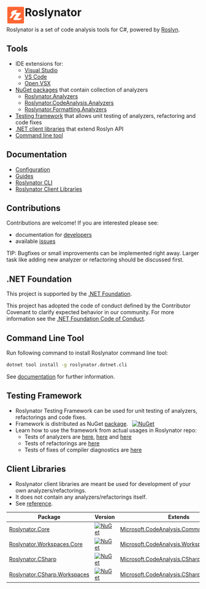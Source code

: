 # Roslynator <img align="left" width="48px" height="48px" src="images/roslynator-logo-small.png" />

Roslynator is a set of code analysis tools for C#, powered by [Roslyn](https://github.com/dotnet/roslyn).

## Tools

- IDE extensions for:
  - [Visual Studio](https://marketplace.visualstudio.com/items?itemName=josefpihrt.Roslynator2022)
  - [VS Code](https://marketplace.visualstudio.com/items?itemName=josefpihrt-vscode.roslynator)
  - [Open VSX](https://open-vsx.org/extension/josefpihrt-vscode/roslynator)
- [NuGet packages](#nuget-packages) that contain collection of analyzers
  - [Roslynator.Analyzers](https://www.nuget.org/packages/Roslynator.Analyzers)
  - [Roslynator.CodeAnalysis.Analyzers](https://www.nuget.org/packages/Roslynator.CodeAnalysis.Analyzers)
  - [Roslynator.Formatting.Analyzers](https://www.nuget.org/packages/Roslynator.Formatting.Analyzers)
- [Testing framework](testing-framework) that allows unit testing of analyzers, refactoring and code fixes
- [.NET client libraries](ref) that extend Roslyn API
- [Command line tool](#command-line-tool)

## Documentation

- [Configuration](https://josefpihrt.github.io/docs/roslynator/configuration)
- [Guides](https://josefpihrt.github.io/docs/roslynator/category/guides)
- [Roslynator CLI](https://josefpihrt.github.io/docs/roslynator/cli)
- [Roslynator Client Libraries](https://josefpihrt.github.io/docs/roslynator/ref)

## Contributions

Contributions are welcome! If you are interested please see:
- documentation for [developers](https://josefpihrt.github.io/docs/roslynator/developers)
- available [issues](https://github.com/dotnet/roslynator/issues?q=is%3Aissue+is%3Aopen+sort%3Aupdated-desc+label%3Aup-for-grabs)

TIP: Bugfixes or small improvements can be implemented right away. Larger task like adding new analyzer or refactoring should be discussed first.

## .NET Foundation

This project is supported by the [.NET Foundation](https://www.dotnetfoundation.org/projects).

This project has adopted the code of conduct defined by the Contributor Covenant to clarify expected behavior in our community.
For more information see the [.NET Foundation Code of Conduct](https://dotnetfoundation.org/code-of-conduct). 

## Command Line Tool

Run following command to install Roslynator command line tool:
```sh
dotnet tool install -g roslynator.dotnet.cli
```

See [documentation](https://josefpihrt.github.io/docs/roslynator/cli) for further information.

## Testing Framework

- Roslynator Testing Framework can be used for unit testing of analyzers, refactorings and code fixes.
- Framework is distributed as NuGet [package](https://www.nuget.org/packages/Roslynator.Testing.CSharp.Xunit). &ensp;[![NuGet](https://img.shields.io/nuget/v/Roslynator.Testing.CSharp.Xunit.svg)](https://www.nuget.org/packages/Roslynator.Testing.CSharp.Xunit)
- Learn how to use the framework from actual usages in Roslynator repo:
  - Tests of analyzers are [here](https://github.com/dotnet/roslynator/tree/main/src/Tests/Analyzers.Tests), [here](https://github.com/dotnet/roslynator/tree/main/src/Tests/CodeAnalysis.Analyzers.Tests) and [here](https://github.com/dotnet/roslynator/tree/main/src/Tests/Formatting.Analyzers.Tests)
  - Tests of refactorings are [here](https://github.com/dotnet/roslynator/tree/main/src/Tests/Refactorings.Tests)
  - Tests of fixes of compiler diagnostics are [here](https://github.com/dotnet/roslynator/tree/main/src/Tests/CodeFixes.Tests)

## Client Libraries

- Roslynator client libraries are meant be used for development of your own analyzers/refactorings.
- It does not contain any analyzers/refactorings itself.
- See [reference](https://josefpihrt.github.io/docs/roslynator/ref).

| Package | Version | Extends |
| --- | --- | --- |
| [Roslynator.Core](https://www.nuget.org/packages/Roslynator.Core) | [![NuGet](https://img.shields.io/nuget/v/Roslynator.Core.svg)](https://www.nuget.org/packages/Roslynator.Core) | [Microsoft.CodeAnalysis.Common](https://www.nuget.org/packages/Microsoft.CodeAnalysis.Common) |
| [Roslynator.Workspaces.Core](https://www.nuget.org/packages/Roslynator.Workspaces.Core) | [![NuGet](https://img.shields.io/nuget/v/Roslynator.Workspaces.Core.svg)](https://www.nuget.org/packages/Roslynator.Workspaces.Core) | [Microsoft.CodeAnalysis.Workspaces.Common](https://www.nuget.org/packages/Microsoft.CodeAnalysis.Workspaces.Common) |
| [Roslynator.CSharp](https://www.nuget.org/packages/Roslynator.CSharp) | [![NuGet](https://img.shields.io/nuget/v/Roslynator.CSharp.svg)](https://www.nuget.org/packages/Roslynator.CSharp) | [Microsoft.CodeAnalysis.CSharp](https://www.nuget.org/packages/Microsoft.CodeAnalysis.CSharp) |
| [Roslynator.CSharp.Workspaces](https://www.nuget.org/packages/Roslynator.CSharp.Workspaces) | [![NuGet](https://img.shields.io/nuget/v/Roslynator.CSharp.Workspaces.svg)](https://www.nuget.org/packages/Roslynator.CSharp.Workspaces) | [Microsoft.CodeAnalysis.CSharp.Workspaces](https://www.nuget.org/packages/Microsoft.CodeAnalysis.CSharp.Workspaces) |
